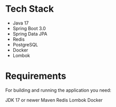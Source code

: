 # Tech Stack
- Java 17
- Spring Boot 3.0
- Spring Data JPA
- Redis
- PostgreSQL
- Docker
- Lombok


# Requirements
For building and running the application you need:

JDK 17 or newer
Maven
Redis
Lombok
Docker
